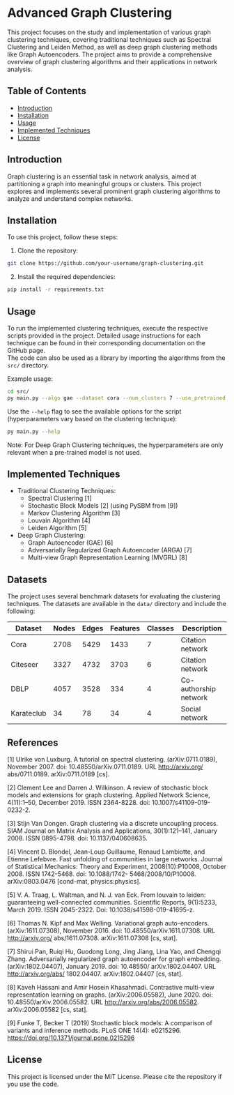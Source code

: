 # Advanced Graph Clustering 

This project focuses on the study and implementation of various graph clustering techniques, covering traditional techniques such as Spectral Clustering and Leiden Method, as well as deep graph clustering methods like Graph Autoencoders. The project aims to provide a comprehensive overview of graph clustering algorithms and their applications in network analysis.

## Table of Contents

- [Introduction](#introduction)
- [Installation](#installation)
- [Usage](#usage)
- [Implemented Techniques](#implemented-techniques)
- [License](#license)

## Introduction

Graph clustering is an essential task in network analysis, aimed at partitioning a graph into meaningful groups or clusters. This project explores and implements several prominent graph clustering algorithms to analyze and understand complex networks.

## Installation

To use this project, follow these steps:

1. Clone the repository:

```bash
git clone https://github.com/your-username/graph-clustering.git
```

2. Install the required dependencies:

```bash
pip install -r requirements.txt
```

## Usage

To run the implemented clustering techniques, execute the respective scripts provided in the project. Detailed usage instructions for each technique can be found in their corresponding documentation on the GitHub page.<br/>
The code can also be used as a library by importing the algorithms from the `src/` directory.

Example usage:

```bash
cd src/
py main.py --algo gae --dataset cora --num_clusters 7 --use_pretrained
```

Use the `--help` flag to see the available options for the script (hyperparameters vary based on the clustering technique):

```bash
py main.py --help
```

Note: For Deep Graph Clustering techniques, the hyperparameters are only relevant when a pre-trained model is not used.

## Implemented Techniques
- Traditional Clustering Techniques:
  - Spectral Clustering [1]
  - Stochastic Block Models [2] (using PySBM from [9])
  - Markov Clustering Algorithm [3]
  - Louvain Algorithm [4]
  - Leiden Algorithm [5]
- Deep Graph Clustering:
  - Graph Autoencoder (GAE) [6]
  - Adversarially Regularized Graph Autoencoder (ARGA) [7]
  - Multi-view Graph Representation Learning (MVGRL) [8]

## Datasets

The project uses several benchmark datasets for evaluating the clustering techniques.
The datasets are available in the `data/` directory and include the following:

| Dataset    | Nodes  | Edges | Features  | Classes | Description |
|------------|--------|-------|-----------|---------|-------------|
| Cora       | 2708   | 5429  | 1433      | 7       | Citation network |
| Citeseer   | 3327   | 4732  | 3703      | 6       | Citation network |
| DBLP       | 4057   | 3528  | 334       | 4       | Co-authorship network |
| Karateclub | 34     | 78    | 34        | 4       | Social network |

## References
[1] Ulrike von Luxburg. A tutorial on spectral clustering. (arXiv:0711.0189), November 2007. doi:
10.48550/arXiv.0711.0189. URL http://arxiv.org/
abs/0711.0189. arXiv:0711.0189 [cs].

[2] Clement Lee and Darren J. Wilkinson. A review of stochastic block models and extensions for graph clustering. Applied Network Science, 4(11):1–50, December 2019. ISSN 2364-8228. doi: 10.1007/s41109-019-0232-2.

[3] Stijn Van Dongen. Graph clustering via a discrete
uncoupling process. SIAM Journal on Matrix Analysis
and Applications, 30(1):121–141, January 2008. ISSN
0895-4798. doi: 10.1137/040608635.

[4] Vincent D. Blondel, Jean-Loup Guillaume, Renaud
Lambiotte, and Etienne Lefebvre. Fast unfolding of
communities in large networks. Journal of Statistical
Mechanics: Theory and Experiment, 2008(10):P10008,
October 2008. ISSN 1742-5468. doi: 10.1088/1742-
5468/2008/10/P10008. arXiv:0803.0476 [cond-mat,
physics:physics].

[5] V. A. Traag, L. Waltman, and N. J. van Eck. From louvain to leiden: guaranteeing well-connected communities. Scientific Reports, 9(1):5233, March 2019. ISSN 2045-2322. Doi: 10.1038/s41598-019-41695-z.

[6] Thomas N. Kipf and Max Welling. Variational graph
auto-encoders. (arXiv:1611.07308), November 2016. doi:
10.48550/arXiv.1611.07308. URL http://arxiv.org/
abs/1611.07308. arXiv:1611.07308 [cs, stat].

[7] Shirui Pan, Ruiqi Hu, Guodong Long, Jing Jiang, Lina Yao, and Chengqi Zhang.
Adversarially regularized graph autoencoder for graph embedding.
(arXiv:1802.04407), January 2019.
doi: 10.48550/ arXiv.1802.04407.
URL http://arxiv.org/abs/ 1802.04407.
arXiv:1802.04407 [cs, stat].

[8] Kaveh Hassani and Amir Hosein Khasahmadi.
Contrastive multi-view representation learning on graphs.
(arXiv:2006.05582), June 2020. doi: 10.48550/arXiv.2006.05582.
URL http://arxiv.org/abs/2006.05582. arXiv:2006.05582 [cs, stat].

[9] Funke T, Becker T (2019) Stochastic block models: A comparison of variants and inference methods. PLoS ONE 14(4): e0215296. https://doi.org/10.1371/journal.pone.0215296

## License
This project is licensed under the MIT License. Please cite the repository if you use the code.

